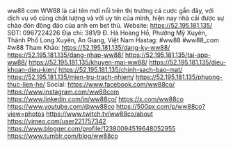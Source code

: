 ww88 com
WW88  là cái tên mới nổi trên thị trường cá cược gần đây, với dịch vụ vô cùng chất lượng và với uy tín của mình, hiện nay nhà cái được sự chào đón đông đảo của anh em bet thủ. 
Website: https://52.195.181.135/
SĐT: 0967224226
Địa chỉ: 381/9 Đ. Hà Hoàng Hổ, Phường Mỹ Xuyên, Thành Phố Long Xuyên, An Giang, Việt Nam
Hastag: #ww88 #ww88_com #w88
Tham Khảo: 
https://52.195.181.135/dang-ky-ww88/
https://52.195.181.135/dang-nhap-ww88/
https://52.195.181.135/tai-app-ww88/
https://52.195.181.135/khuyen-mai-ww88/
https://52.195.181.135/dieu-khoan-dieu-kien/
https://52.195.181.135/chinh-sach-bao-mat/
https://52.195.181.135/mien-tru-trach-nhiem/
https://52.195.181.135/phuong-thuc-lien-he/
Social: 
https://www.facebook.com/ww88co/
https://www.instagram.com/ww88com
https://www.linkedin.com/in/ww88co/
https://x.com/ww88co
https://www.youtube.com/@ww88co
https://500px.com/p/ww88co?view=photos
https://www.twitch.tv/ww88co/about
https://vimeo.com/user221757342
https://www.blogger.com/profile/12380094519648052955
https://www.tumblr.com/blog/ww88co
